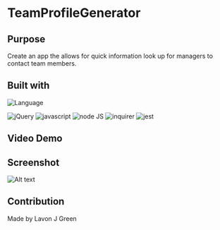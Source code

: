 # TeamProfileGenerator

## Purpose
Create an app the allows for quick information look up for managers to contact team members.

## Built with
![Language](https://img.shields.io/github/languages/top/LavonJGreen/teamBuilder)

![jQuery](https://img.shields.io/badge/-jQuery-brightgreen) ![javascript](https://img.shields.io/badge/-javascript-green) ![node JS](https://img.shields.io/badge/-nodeJS-yellowgreen) ![inquirer](https://img.shields.io/badge/-inquirer-yellow) ![jest](https://img.shields.io/badge/-jest-yellow)

## Video Demo


## Screenshot
![Alt text]()

## Contribution
Made by Lavon J Green